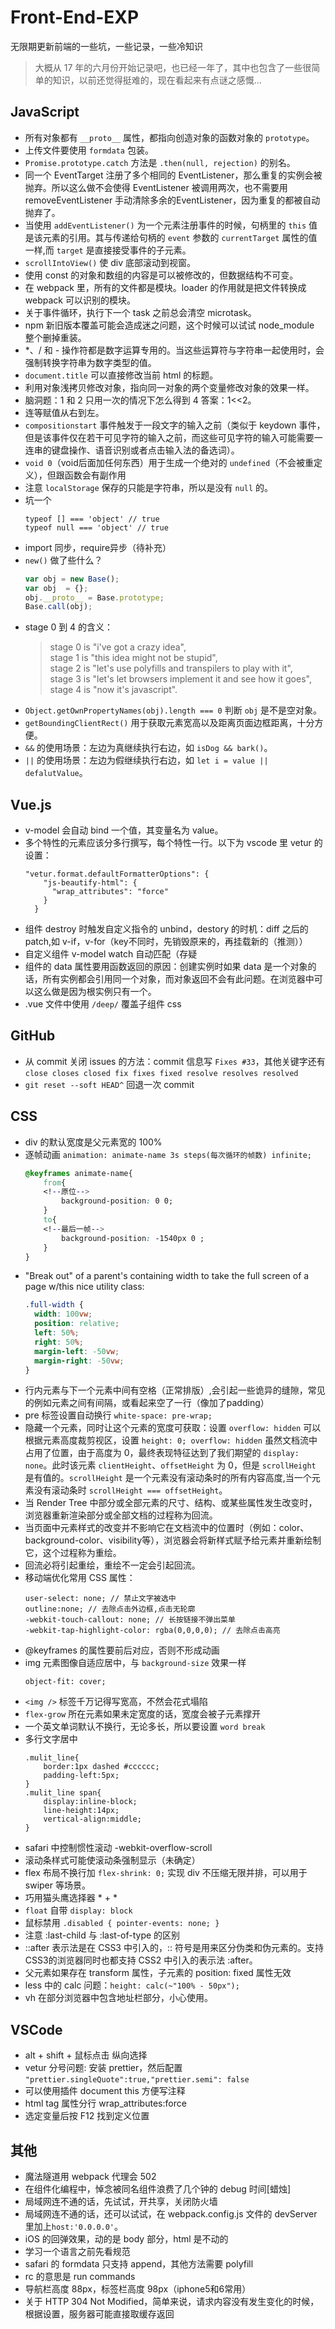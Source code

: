 # Front-End-EXP
无限期更新前端的一些坑，一些记录，一些冷知识

> 大概从 17 年的六月份开始记录吧，也已经一年了，其中也包含了一些很简单的知识，以前还觉得挺难的，现在看起来有点谜之感慨...

## JavaScript
- 所有对象都有 `__proto__` 属性，都指向创造对象的函数对象的 `prototype`。
- 上传文件要使用 `formdata` 包装。
- `Promise.prototype.catch` 方法是 `.then(null, rejection)` 的别名。
- 同一个 EventTarget 注册了多个相同的 EventListener，那么重复的实例会被抛弃。所以这么做不会使得 EventListener 被调用两次，也不需要用 removeEventListener 手动清除多余的EventListener，因为重复的都被自动抛弃了。
- 当使用 `addEventListener()` 为一个元素注册事件的时候，句柄里的 `this` 值是该元素的引用。其与传递给句柄的 `event` 参数的 `currentTarget` 属性的值一样,而 `target` 是直接接受事件的子元素。
- `scrollIntoView()` 使 div 底部滚动到视窗。
- 使用 const 的对象和数组的内容是可以被修改的，但数据结构不可变。
- 在 webpack 里，所有的文件都是模块。loader 的作用就是把文件转换成 webpack 可以识别的模块。
- 关于事件循环，执行下一个 task 之前总会清空 microtask。
- npm 新旧版本覆盖可能会造成迷之问题，这个时候可以试试 node_module 整个删掉重装。
- *、/ 和 - 操作符都是数字运算专用的。当这些运算符与字符串一起使用时，会强制转换字符串为数字类型的值。
- `document.title` 可以直接修改当前 html 的标题。
- 利用对象浅拷贝修改对象，指向同一对象的两个变量修改对象的效果一样。
- 脑洞题：1 和 2 只用一次的情况下怎么得到 4  答案：1<<2。
- 连等赋值从右到左。
- `compositionstart` 事件触发于一段文字的输入之前（类似于 keydown 事件，但是该事件仅在若干可见字符的输入之前，而这些可见字符的输入可能需要一连串的键盘操作、语音识别或者点击输入法的备选词）。
- `void 0`（void后面加任何东西）用于生成一个绝对的 `undefined`（不会被重定义），但跟函数会有副作用
- 注意 `localStorage` 保存的只能是字符串，所以是没有 `null` 的。
- 坑一个
    ```
    typeof [] === 'object' // true
    typeof null === 'object' // true
    ```
- import 同步，require异步（待补充）
- `new()` 做了些什么？
    ```javascript
    var obj = new Base();
    var obj  = {};
    obj.__proto__ = Base.prototype;
    Base.call(obj);
    ```
- stage 0 到 4 的含义：
    > stage 0 is "i've got a crazy idea",    
    stage 1 is "this idea might not be stupid",    
    stage 2 is "let's use polyfills and transpilers to play with it",    
    stage 3 is "let's let browsers implement it and see how it goes",    
    stage 4 is "now it's javascript".    
- `Object.getOwnPropertyNames(obj).length === 0` 判断 `obj` 是不是空对象。
- `getBoundingClientRect()` 用于获取元素宽高以及距离页面边框距离，十分方便。
- `&&` 的使用场景：左边为真继续执行右边，如 `isDog && bark()`。
- `||` 的使用场景：左边为假继续执行右边，如 `let i = value || defalutValue`。

## Vue.js
- v-model 会自动 bind 一个值，其变量名为 value。
- 多个特性的元素应该分多行撰写，每个特性一行。以下为 vscode 里 vetur 的设置：
    ```
    "vetur.format.defaultFormatterOptions": {
        "js-beautify-html": {
          "wrap_attributes": "force" 
        }
      }
    ```
- 组件 destroy 时触发自定义指令的 unbind，destory 的时机：diff 之后的 patch,如 v-if，v-for（key不同时，先销毁原来的，再挂载新的（推测））
- 自定义组件 v-model watch 自动匹配（存疑
- 组件的 data 属性要用函数返回的原因：创建实例时如果 data 是一个对象的话，所有实例都会引用同一个对象，而对象返回不会有此问题。在浏览器中可以这么做是因为根实例只有一个。
- .vue 文件中使用 `/deep/` 覆盖子组件 css

## GitHub
- 从 commit 关闭 issues 的方法：commit 信息写 `Fixes #33`，其他关键字还有 `close closes closed fix fixes fixed resolve resolves resolved`
- `git reset --soft HEAD^` 回退一次 commit

## CSS
- div 的默认宽度是父元素宽的 100%
- 逐帧动画 `animation: animate-name 3s steps(每次循环的帧数) infinite;`
    ```css
    @keyframes animate-name{
        from{
        <!--原位-->
            background-position: 0 0; 
        }
        to{
        <!--最后一帧-->
            background-position: -1540px 0 ;
        }
    }
    ```
- "Break out" of a parent's containing width to take the full screen of a page w/this nice utility class:
    ```css
    .full-width {
      width: 100vw;
      position: relative;
      left: 50%;
      right: 50%;
      margin-left: -50vw;
      margin-right: -50vw;
    }
    ```
- 行内元素与下一个元素中间有空格（正常排版）,会引起一些诡异的缝隙，常见的例如元素之间有间隔，或看起来空了一行（像加了padding）
- pre 标签设置自动换行  `white-space: pre-wrap;`
- 隐藏一个元素，同时让这个元素的宽度可获取：设置 `overflow: hidden` 可以根据元素高度裁剪视区，设置 `height: 0; overflow: hidden` 虽然文档流中占用了位置，由于高度为 0，最终表现特征达到了我们期望的 `display: none`。此时该元素 `clientHeight`、`offsetHeight` 为 0，但是 `scrollHeight` 是有值的。`scrollHeight` 是一个元素没有滚动条时的所有内容高度,当一个元素没有滚动条时 `scrollHeight === offsetHeight`。
- 当 Render Tree 中部分或全部元素的尺寸、结构、或某些属性发生改变时，浏览器重新渲染部分或全部文档的过程称为回流。
- 当页面中元素样式的改变并不影响它在文档流中的位置时（例如：color、background-color、visibility等），浏览器会将新样式赋予给元素并重新绘制它，这个过程称为重绘。
- 回流必将引起重绘，重绘不一定会引起回流。
- 移动端优化常用 CSS 属性：
    ```
    user-select: none; // 禁止文字被选中
    outline:none; // 去除点击外边框,点击无轮廓
    -webkit-touch-callout: none; // 长按链接不弹出菜单
    -webkit-tap-highlight-color: rgba(0,0,0,0); // 去除点击高亮
    ```
- @keyframes 的属性要前后对应，否则不形成动画
- img 元素图像自适应居中，与 `background-size` 效果一样
    ```
    object-fit: cover; 
    ```
- `<img />` 标签千万记得写宽高，不然会花式塌陷
- `flex-grow` 所在元素如果未定宽度的话，宽度会被子元素撑开
- 一个英文单词默认不换行，无论多长，所以要设置 `word break`
- 多行文字居中
    ```
    .mulit_line{ 
        border:1px dashed #cccccc; 
        padding-left:5px;
    }
    .mulit_line span{ 
        display:inline-block; 
        line-height:14px; 
        vertical-align:middle;
    }
    ```
- safari 中控制惯性滚动 -webkit-overflow-scroll
- 滚动条样式可能使滚动条强制显示（未确定）
- flex 布局不换行加 `flex-shrink: 0;` 实现 div 不压缩无限并排，可以用于 swiper 等场景。
- 巧用猫头鹰选择器 * + * 
- `float` 自带 `display: block`
- 鼠标禁用 `.disabled { pointer-events: none; }`
- 注意 :last-child 与 :last-of-type 的区别
- ::after 表示法是在 CSS3 中引入的，:: 符号是用来区分伪类和伪元素的。支持CSS3的浏览器同时也都支持 CSS2 中引入的表示法 :after。
- 父元素如果存在 transform 属性，子元素的 position: fixed 属性无效
- less 中的 calc 问题：`height: calc(~"100% - 50px");`
- vh 在部分浏览器中包含地址栏部分，小心使用。

## VSCode
- alt + shift + 鼠标点击 纵向选择
- vetur 分号问题: 安装 prettier，然后配置 `"prettier.singleQuote":true,"prettier.semi": false`
- 可以使用插件 document this 方便写注释
- html tag 属性分行 wrap_attributes:force
- 选定变量后按 F12 找到定义位置

## 其他
- 魔法隧道用 webpack 代理会 502
- 在组件化编程中，悼念被同名组件浪费了几个钟的 debug 时间[蜡烛]
- 局域网连不通的话，先试试，开共享，关闭防火墙
- 局域网连不通的话，还可以试试，在 webpack.config.js 文件的 devServer 里加上`host:'0.0.0.0'`。
- iOS 的回弹效果，动的是 body 部分，html 是不动的
- 学习一个语言之前先看规范
- safari 的 formdata 只支持 append，其他方法需要 polyfill
- rc 的意思是 run commands
- 导航栏高度 88px，标签栏高度 98px（iphone5和6常用）
- 关于 HTTP 304 Not Modified，简单来说，请求内容没有发生变化的时候，根据设置，服务器可能直接取缓存返回
